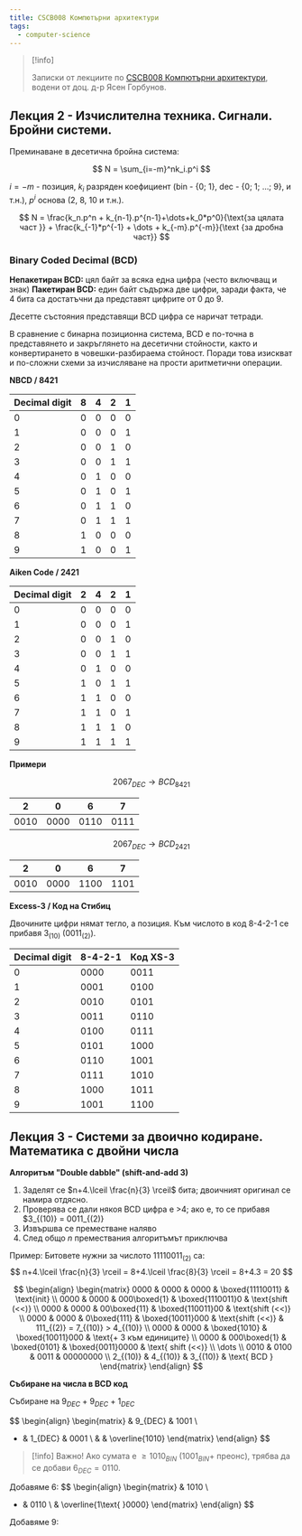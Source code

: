 ```yaml
---
title: CSCB008 Компютърни архитектури
tags:
  - computer-science
---
```


> [!info]  
> 
> Записки от лекциите по [CSCB008 Компютърни архитектури](https://ecatalog.nbu.bg/default.asp?V_Year=2023&YSem=3&Spec_ID=&Mod_ID=&PageShow=coursepresent&P_Menu=courses_part1&Fac_ID=3&M_PHD=&P_ID=832&TabIndex=1&K_ID=30890&K_TypeID=10&l=0), водени от доц. д-р Ясен Горбунов.


## Лекция 2 - Изчислителна техника. Сигнали. Бройни системи.

Преминаване в десетична бройна система:

$$
N = \sum_{i=-m}^nk_i.p^i
$$

$i = -m$ - позиция, $k_i$ разряден коефициент (bin - {0; 1}, dec - {0; 1; ...; 9}, и т.н.), $p^i$ основа (2, 8, 10 и т.н.).

$$
N = \frac{k_n.p^n + k_{n-1}.p^{n-1}+\dots+k_0*p^0}{\text{за цялата част }} + \frac{k_{-1}*p^{-1}  + \dots + k_{-m}.p^{-m}}{\text {за дробна част}}
$$

### Binary Coded Decimal (BCD)

**Непакетиран BCD:** цял байт за всяка една цифра (често включващ и знак)
**Пакетиран BCD:** един байт съдържа две цифри, заради факта, че 4 бита са достатъчни да представят цифрите от 0 до 9.

Десетте състояния представящи BCD цифра се наричат тетради. 

В сравнение с бинарна позиционна система, BCD е по-точна в представянето и закръглянето на десетични стойности, както и конвертирането в човешки-разбираема стойност. Поради това изискват и по-сложни схеми за изчисляване на прости аритметични операции.

**NBCD / 8421**

|Decimal digit|**8**|**4**|**2**|**1**|
|---|---|---|---|---|
|0|0|0|0|0|
|1|0|0|0|1|
|2|0|0|1|0|
|3|0|0|1|1|
|4|0|1|0|0|
|5|0|1|0|1|
|6|0|1|1|0|
|7|0|1|1|1|
|8|1|0|0|0|
|9|1|0|0|1|

**Aiken Code / 2421**

|Decimal digit | **2** | **4** | **2** | **1** |
|---|---|---|---|---|
|0|0 | 0 | 0 | 0|
|1|0 | 0 | 0 | 1|
|2|0 | 0 | 1 | 0|
|3|0 | 0 | 1 | 1|
|4|0 | 1 | 0 | 0|
|5|1 | 0 | 1 | 1|
|6|1 | 1 | 0 | 0|
|7|1 | 1 | 0 | 1|
|8|1 | 1 | 1 | 0|
|9|1 | 1 | 1 | 1|

**Примери**

$$
2067_{DEC} \rightarrow BCD_{8421}
$$

| 2 | 0 | 6 | 7 |
|-|-|-|-|
|0010|0000|0110|0111|

$$
2067_{DEC} \rightarrow BCD_{2421}
$$

| 2 | 0 | 6 | 7 |
|-|-|-|-|
|0010|0000|1100|1101|

**Excess-3 / Код на Стибиц**

Двочините цифри нямат тегло, а позиция. Към числото в код 8-4-2-1 се прибавя $3_{(10)}$ ($0011_{(2)}$).

| Decimal digit | 8-4-2-1 | Код XS-3 |
|---|---|---|
| 0 | 0000 | 0011 |
| 1 | 0001 | 0100 |
| 2 | 0010 | 0101 |
| 3 | 0011 | 0110 |
| 4 | 0100 | 0111 |
| 5 | 0101 | 1000 |
| 6 | 0110 | 1001 |
| 7 | 0111 | 1010 |
| 8 | 1000 | 1011 |
| 9 | 1001 | 1100 |


## Лекция 3 - Системи за двоично кодиране. Математика с двойни числа

**Алгоритъм "Double dabble" (shift-and-add 3)**

1. Заделят се $n+4.\lceil \frac{n}{3} \rceil$ бита; двоичният оригинал се намира отдясно.
2. Проверява се дали някоя BCD цифра е >4; ако е, то се прибавя $3_{(10)} = 0011_{(2)}
3. Извършва се преместване наляво
4. След общо $n$ премествания алгоритъмът приключва

Пример:
Битовете нужни за числото $11110011_{(2)}$ са:
$$
n+4.\lceil \frac{n}{3} \rceil = 8+4.\lceil \frac{8}{3} \rceil = 8+4.3 = 20
$$

$$
\begin{align}
\begin{matrix}
0000 & 0000 & 0000 & \boxed{11110011} & \text{init} \\
0000 & 0000 & 000\boxed{1} & \boxed{1110011}0 & \text{shift (<<)} \\
0000 & 0000 & 00\boxed{11} & \boxed{110011}00 & \text{shift (<<)} \\
0000 & 0000 & 0\boxed{111} & \boxed{10011}000 & \text{shift (<<)} &  111_{(2)} = 7_{(10)} > 4_{(10)} \\
0000 & 0000 & \boxed{1010} & \boxed{10011}000 & \text{+ 3 към единиците}  \\
0000 & 000\boxed{1} & \boxed{0101} & \boxed{0011}0000 & \text{ shift (<<)} \\
\dots \\
0010 & 0100 & 0011 & 00000000 \\
2_{(10)} & 4_{(10)} & 3_{(10)} & \text{ BCD }
\end{matrix}
\end{align}
$$

**Събиране на числа в BCD код**

Събиране на $9_{DEC}$ + $9_{DEC}$ + $1_{DEC}$

$$
\begin{align}
\begin{matrix}
 & 9_{DEC} & 1001 \\
+ & 1_{DEC} & 0001 \\
& & \overline{1010}
\end{matrix}
\end{align}
$$

> [!info] Важно!
> Ако сумата е $\geq 1010_{BIN}$ ($1001_{BIN}$+ преонс), трябва да се добави $6_{DEC} = 0110$.

Добавяме 6:
$$
\begin{align}
\begin{matrix}
& 1010 \\
+ & 0110 \\
&  \overline{1\text{ }0000}
\end{matrix}
\end{align}
$$

Добавяме 9:

